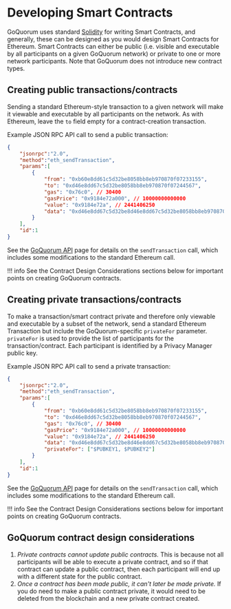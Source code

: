 # Developing Smart Contracts

GoQuorum uses standard [Solidity](https://solidity.readthedocs.io/en/develop/) for writing Smart Contracts,
and generally, these can be designed as you would design Smart Contracts for Ethereum.  Smart Contracts can
either be public (i.e. visible and executable by all participants on a given GoQuorum network) or private to
one or more network participants.  Note that GoQuorum does not introduce new contract types.

## Creating public transactions/contracts

Sending a standard Ethereum-style transaction to a given network will make it viewable and executable by
all participants on the network.  As with Ethereum, leave the `to` field empty for a contract-creation transaction.

Example JSON RPC API call to send a public transaction:

``` json
{
    "jsonrpc":"2.0",
    "method":"eth_sendTransaction",
    "params":[
        {
            "from": "0xb60e8dd61c5d32be8058bb8eb970870f07233155",
            "to": "0xd46e8dd67c5d32be8058bb8eb970870f07244567",
            "gas": "0x76c0", // 30400
            "gasPrice": "0x9184e72a000", // 10000000000000
            "value": "0x9184e72a", // 2441406250
            "data": "0xd46e8dd67c5d32be8d46e8dd67c5d32be8058bb8eb970870f072445675058bb8eb970870f072445675"
        }
    ],
    "id":1
}
```

See the [GoQuorum API](../../Reference/APIs/PrivacyAPI.md) page for details on the `sendTransaction` call, which includes some modifications to the standard Ethereum call.

!!! info
    See the Contract Design Considerations sections below for important points on creating GoQuorum contracts.

## Creating private transactions/contracts

To make a transaction/smart contract private and therefore only viewable and executable by a
subset of the network, send a standard Ethereum Transaction but include the GoQuorum-specific `privateFor`
parameter.  `privateFor` is used to provide the list of participants for the transaction/contract.
Each participant is identified by a Privacy Manager public key.

Example JSON RPC API call to send a private transaction:

``` json
{
    "jsonrpc":"2.0",
    "method":"eth_sendTransaction",
    "params":[
        {
            "from": "0xb60e8dd61c5d32be8058bb8eb970870f07233155",
            "to": "0xd46e8dd67c5d32be8058bb8eb970870f07244567",
            "gas": "0x76c0", // 30400
            "gasPrice": "0x9184e72a000", // 10000000000000
            "value": "0x9184e72a", // 2441406250
            "data": "0xd46e8dd67c5d32be8d46e8dd67c5d32be8058bb8eb970870f072445675058bb8eb970870f072445675",
            "privateFor": ["$PUBKEY1, $PUBKEY2"]
        }
    ],
    "id":1
}
```

See the [GoQuorum API](../../Reference/APIs/PrivacyAPI.md) page for details on the `sendTransaction` call, which includes some modifications to the standard Ethereum call.

!!! info
    See the Contract Design Considerations sections below for important points on creating GoQuorum contracts.

## GoQuorum contract design considerations

1. *Private contracts cannot update public contracts.*  This is because not all participants will be able to execute a private contract, and so if that contract can update a public contract, then each participant will end up with a different state for the public contract.
2. *Once a contract has been made public, it can't later be made private.*  If you do need to make a public contract private, it would need to be deleted from the blockchain and a new private contract created.
